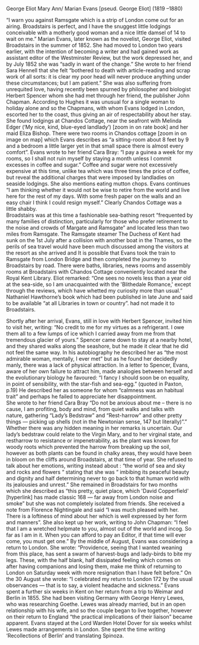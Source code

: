 George Eliot 
Mary Ann/ Marian Evans [pseud. George Eliot] (1819 –1880)

“I warn you against Ramsgate which is a strip of London come out for an airing. Broadstairs is perfect, and I have the snuggest little lodgings conceivable with a motherly good woman and a nice little damsel of 14 to wait on me.”
Marian Evans, later known as the novelist, George Eliot, visited Broadstairs in the summer of 1852. She had moved to London two years earlier, with the intention of becoming a writer and had gained work as assistant editor of the Westminster Review, but the work depressed her, and by July 1852 she was “sadly in want of the change.” She wrote to her friend Sara Hennell that she felt “bothered to death with article-reading and scrap work of all sorts: it is clear my poor head will never produce anything under these circumstances; but I am patient.” She was also suffering from unrequited love, having recently been spurned by philosopher and biologist Herbert Spencer whom she had met through her friend, the publisher John Chapman.
According to Hughes it was unusual for a single woman to holiday alone and so the Chapmans, with whom Evans lodged in London, escorted her to the coast, thus giving an air of respectability about her stay. She found lodgings at Chandos Cottage, near the seafront with Melinda Edger (‘My nice, kind, blue-eyed landlady’) [zoom in on rate book] and her maid Eliza Bishop.
There were two rooms in Chandos cottage [zoom in on image on map] which Evans describes as “a sitting-room about 8 feet by 9 and a bedroom a little larger yet in that small space there is almost every comfort”. Evans wrote to her friend Cara Bray: “I pay a guinea a week for my rooms, so I shall not ruin myself by staying a month unless I commit excesses in coffee and sugar.” Coffee and sugar were not excessively expensive at this time, unlike tea which was three times the price of coffee, but reveal the additional charges that were imposed by landladies on seaside lodgings.   She also mentions eating mutton chops. Evans continues “I am thinking whether it would not be wise to retire from the world and live here for the rest of my days. With some fresh paper on the walls and an easy chair I think I could resign myself.” Clearly Chandos Cottage was a little shabby.  
Broadstairs was at this time a fashionable sea-bathing resort “frequented by many families of distinction, particularly for those who prefer retirement to the noise and crowds of Margate and Ramsgate”  and located less than two miles from Ramsgate. The Ramsgate steamer The Duchess of Kent had sunk on the 1st July after a collision with another boat in the Thames, so the perils of sea travel would have been much discussed among the visitors at the resort as she arrived and It is possible that Evans took the train to Ramsgate from London Bridge and then completed the journey to Broadstairs by road. There were baths, libraries, news rooms and assembly rooms at Broadstairs with Chandos Cottage conveniently located near the Royal Kent Library. Eliot remarked: “One sees no novels less than a year old at the sea-side, so I am unacquainted with the 'Blithedale Romance,' except through the reviews, which have whetted my curiosity more than usual.” Nathaniel Hawthorne’s book which had been published in late June and said to be available “at all Libraries in town or country”.  had not made it to Broadstairs.

Shortly after her arrival, Evans, still in love with Herbert Spencer, invited him to visit her, writing: “No credit to me for my virtues as a refrigerant. I owe them all to a few lumps of ice which I carried away from me from that tremendous glacier of yours.”  Spencer came down to stay at a nearby hotel, and they shared walks along the seashore, but he made it clear that he did not feel the same way.  In his autobiography he described her as “the most admirable woman, mentally, I ever met”  but as he found her decidedly manly, there was a lack of physical attraction. In a letter to Spencer, Evans, aware of her own failure to attract him, made analogies between herself and the evolutionary biology he favoured: “I fancy I should soon be on equality, in point of sensibility, with the star-fish and sea-egg.” (quoted in Paxton, p.19)  He described her as someone for whom “calmness was an habitual trait” and perhaps he failed to appreciate her disappointment.  
She wrote to her friend Cara Bray “Do not be anxious about me – there is no cause, I am profiting, body and mind, from quiet walks and talks with nature, gathering “Lady’s Bedstraw” and “Rest-harrow” and other pretty things — picking up shells (not in the Newtonian sense, 147 but literally)”.”  
Whether there was any hidden meaning in her remarks is uncertain. Our lady’s bedstraw could relate to the Virgin Mary, and to her virginal state, and restharrow to resistance or impenetrability, as the plant was known for woody roots which prevented the harrow from breaking up the soil, however as both plants can be found in chalky areas, they would have been in bloom on the cliffs around Broadstairs, at that time of year. She refused to talk about her emotions, writing instead about : “the world of sea and sky and rocks and flowers “ stating that she was “ imbibing its peaceful beauty and dignity and half determining never to go back to that human world with its jealousies and unrest.”
She remained in Broadstairs for two months which she described as “this pretty, quiet place, which 'David Copperfield' [hyperlink] has made classic 168 — far away from London noise and smoke” but she was not completely isolated from friends. She received a note from Florence Nightingale and said “I was much pleased with her. There is a loftiness of mind about her which is well expressed by her form and manners”. She also kept up her work, writing to John Chapman: “I feel that I am a wretched helpmate to you, almost out of the world and incog. So far as I am in it.  When you can afford to pay an Editor, if that time will ever come, you must get one.”
By the middle of August, Evans was considering a return to London. She wrote: “Providence, seeing that I wanted weaning from this place, has sent a swarm of harvest-bugs and lady-birds to bite my legs. These, with the half blank, half dissipated feeling which comes on after having companions and losing them, make me think of returning to London on Saturday week with more resignation than I have felt before.” 
On the 30 August she wrote: “I celebrated my return to London 172 by the usual observances — that is to say, a violent headache and sickness.”
Evans spent a further six weeks in Kent on her return from a trip to Weimar and Berlin in 1855. She had been visiting Germany with George Henry Lewes, who was researching Goethe. Lewes was already married, but in an open relationship with his wife, and so the couple began to live together, however on their return to England “the practical implications of their liaison” became apparent. Evans stayed at the Lord Warden Hotel Dover for six weeks whilst Lewes made arrangements in London.  She spent the time writing ‘Recollections of Berlin’ and translating Spinoza. 
